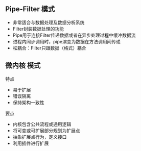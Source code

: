 ## Pipe-Filter 模式

- ⾮常适合与数据处理及数据分析系统
- Filter封装数据处理的功能
- Pipe⽤于连接Filter传递数据或者在异步处理过程中缓冲数据流
- 进程内同步调⽤时，pipe演变为数据在⽅法调⽤间传递
- 松耦合：Filter只跟数据（格式）耦合

## 微内核 模式

特点

- 易于扩展
- 错误隔离
- 保持架构⼀致性

要点

- 内核包含公共流程或通⽤逻辑
- 将可变或可扩展部分规划为扩展点
- 抽象扩展点⾏为，定义接⼝
- 利⽤插件进⾏扩展